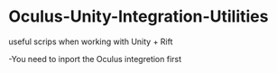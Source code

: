 # Oculus-Unity-Integration-Utilities
useful scrips when working with Unity + Rift

-You need to inport the Oculus integretion first
